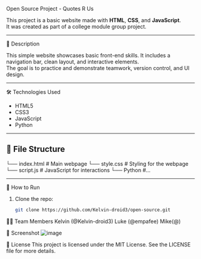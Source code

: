 Open Source Project - Quotes R Us

This project is a basic website made with **HTML**, **CSS**, and **JavaScript**.  
It was created as part of a college module group project.

---

📝 Description

This simple website showcases basic front-end skills. It includes a navigation bar, clean layout, and interactive elements.  
The goal is to practice and demonstrate teamwork, version control, and UI design.

---

🛠️ Technologies Used

- HTML5  
- CSS3  
- JavaScript
- Python

---

## 📁 File Structure

└── index.html # Main webpage
└── style.css # Styling for the webpage
└── script.js # JavaScript for interactions
└── Python #...


---

🚀 How to Run

1. Clone the repo:
   ```bash
   git clone https://github.com/Kelvin-droid3/open-source.git


👨‍💻 Team Members
Kelvin (@Kelvin-droid3)
Luke (@empafee)
Mike(@)

📸 Screenshot
![image](https://github.com/user-attachments/assets/60449df9-679c-475e-8a18-3f695cc9835c)

📄 License
This project is licensed under the MIT License.
See the LICENSE file for more details.
